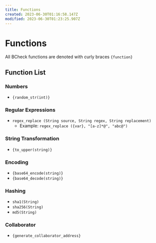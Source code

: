 ```yaml
---
title: Functions
created: 2023-06-30T01:16:58.147Z
modified: 2023-06-30T01:23:25.907Z
---
```


# Functions
All BCheck functions are denoted with curly braces `{function}`

## Function List

### Numbers
- `{random_str(int)}`

### Regular Expressions
- `regex_replace (String source, String regex, String replacement)`
  - Example: `regex_replace ({var}, "[a-z]*@", "abc@")`

### String Transformation
- `{to_upper(string)}`

### Encoding
- `{base64_encode(string)}`
- `{base64_decode(string)}`

### Hashing
- `sha1(String)`
- `sha256(String)`
- `md5(String)`

### Collaborator
- `{generate_collaborator_address}`
